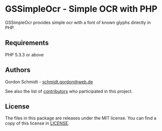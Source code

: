 GSSimpleOcr - Simple OCR with PHP
=================================

GSSimpleOcr provides simple ocr with a font of known glyphs directly in PHP.

Requirements
------------

PHP 5.3.3 or above

Authors
-------

Gordon Schmidt - <schmidt.gordon@web.de><br />

See also the list of [contributors](https://github.com/GordonSchmidt/GSSimpleOcr/contributors) who participated in this project.

License
-------

The files in this package are releases under the MIT license.
You can find a copy of this license in [LICENSE](https://github.com/GordonSchmidt/GSSimpleOcr/blob/master/LICENSE).
